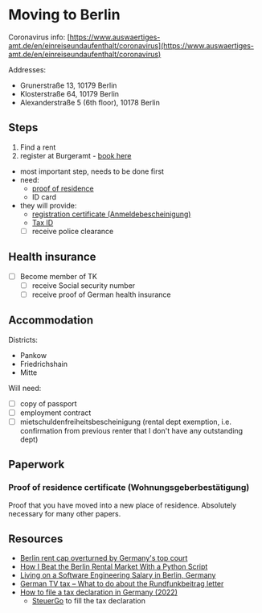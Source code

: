 # Moving to Berlin

Coronavirus info: [https://www.auswaertiges-amt.de/en/einreiseundaufenthalt/coronavirus](https://www.auswaertiges-amt.de/en/einreiseundaufenthalt/coronavirus)

Addresses:

- Grunerstraße 13, 10179 Berlin
- Klosterstraße 64, 10179 Berlin
- Alexanderstraße 5 (6th floor), 10178 Berlin

## Steps

1. Find a rent
2. register at Burgeramt - [book here](https://service.berlin.de/dienstleistung/120686/)
  - most important step, needs to be done first
  - need:
    - [proof of residence](https://www.iamexpat.de/housing/rentals-germany/proof-of-residence-certificate-wohnungsgeberbestaetigung)
    - ID card
  - they will provide:
    - [registration certificate (Anmeldebescheinigung)](https://www.iamexpat.de/expat-info/official-issues/registration-certificate-germany-anmeldebescheinigung)
    - [Tax ID](https://www.iamexpat.de/expat-info/official-issues/tax-id-germany-steuerliche-identifikationsnummer)
    - [ ] receive police clearance

## Health insurance

- [ ] Become member of TK
  - [ ] receive Social security number
  - [ ] receive proof of German health insurance

## Accommodation

Districts:

- Pankow
- Friedrichshain
- Mitte

Will need:

- [ ]  copy of passport
- [ ]  employment contract
- [ ]  mietschuldenfreiheitsbescheinigung (rental dept exemption, i.e. confirmation from previous renter that I don't have any outstanding dept)

## Paperwork

### Proof of residence certificate (Wohnungsgeberbestätigung)

Proof that you have moved into a new place of residence. Absolutely necessary for many other papers.

## Resources

- [Berlin rent cap overturned by Germany's top court](https://www.dw.com/en/berlin-rent-cap-overturned-by-germanys-top-court/a-57209268)
- [How I Beat the Berlin Rental Market With a Python Script](https://giansegato.com/essays/how-i-beat-the-berlin-rental-market-with-a-python-script/)
- [Living on a Software Engineering Salary in Berlin, Germany](https://themakingofamillionaire.com/living-on-a-software-engineering-salary-in-berlin-germany-971eaf062593)
- [German TV tax – What to do about the Rundfunkbeitrag letter](https://www.settle-in-berlin.com/german-tv-tax-rundfunkbeitrag-ard-zdf-letter/)
- [How to file a tax declaration in Germany (2022)](https://www.simplegermany.com/tax-declaration-germany/)
  - [SteuerGo](https://www.steuergo.de/en/) to fill the tax declaration

